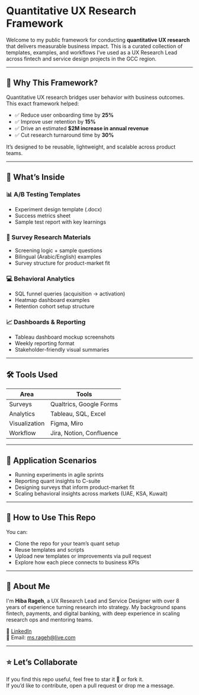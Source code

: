 # Quantitative UX Research Framework

Welcome to my public framework for conducting **quantitative UX research** that delivers measurable business impact. This is a curated collection of templates, examples, and workflows I’ve used as a UX Research Lead across fintech and service design projects in the GCC region.

---

## 🧠 Why This Framework?

Quantitative UX research bridges user behavior with business outcomes. This exact framework helped:

- ✅ Reduce user onboarding time by **25%**
- ✅ Improve user retention by **15%**
- ✅ Drive an estimated **$2M increase in annual revenue**
- ✅ Cut research turnaround time by **30%**

It’s designed to be reusable, lightweight, and scalable across product teams.

---

## 🧰 What’s Inside

### 📊 A/B Testing Templates
- Experiment design template (.docx)
- Success metrics sheet
- Sample test report with key learnings

### 🧪 Survey Research Materials
- Screening logic + sample questions
- Bilingual (Arabic/English) examples
- Survey structure for product-market fit

### 💻 Behavioral Analytics
- SQL funnel queries (acquisition → activation)
- Heatmap dashboard examples
- Retention cohort setup structure

### 📈 Dashboards & Reporting
- Tableau dashboard mockup screenshots
- Weekly reporting format
- Stakeholder-friendly visual summaries

---

## 🛠 Tools Used

| Area | Tools |
|------|-------|
| Surveys | Qualtrics, Google Forms |
| Analytics | Tableau, SQL, Excel |
| Visualization | Figma, Miro |
| Workflow | Jira, Notion, Confluence |

---

## 🧠 Application Scenarios

- Running experiments in agile sprints  
- Reporting quant insights to C-suite  
- Designing surveys that inform product-market fit  
- Scaling behavioral insights across markets (UAE, KSA, Kuwait)

---

## 🚀 How to Use This Repo

You can:
- Clone the repo for your team’s quant setup
- Reuse templates and scripts
- Upload new templates or improvements via pull request
- Explore how each piece connects to business KPIs

---

## 👋 About Me

I'm **Hiba Rageh**, a UX Research Lead and Service Designer with over 8 years of experience turning research into strategy. My background spans fintech, payments, and digital banking, with deep experience in scaling research ops and mentoring teams.

🔗 [LinkedIn](https://www.linkedin.com/in/hiba-saleh/)  
📩 Email: ms.rageh@live.com

---

## ⭐️ Let’s Collaborate

If you find this repo useful, feel free to star it 🌟 or fork it.  
If you’d like to contribute, open a pull request or drop me a message.

